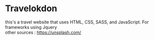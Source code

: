 # Travelokdon
this's a travel website that uses HTML, CSS, SASS, and JavaScript. For frameworks using Jquery
<br>
other sources : https://unsplash.com/
